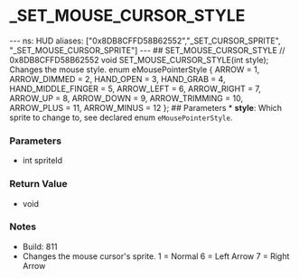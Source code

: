 # _SET_MOUSE_CURSOR_STYLE

--- ns: HUD aliases: ["0x8DB8CFFD58B62552","_SET_CURSOR_SPRITE", "_SET_MOUSE_CURSOR_SPRITE"] --- ## SET_MOUSE_CURSOR_STYLE  // 0x8DB8CFFD58B62552 void SET_MOUSE_CURSOR_STYLE(int style);  Changes the mouse style.  enum eMousePointerStyle { ARROW = 1, ARROW_DIMMED = 2, HAND_OPEN = 3, HAND_GRAB = 4, HAND_MIDDLE_FINGER = 5, ARROW_LEFT = 6, ARROW_RIGHT = 7, ARROW_UP = 8, ARROW_DOWN = 9, ARROW_TRIMMING = 10, ARROW_PLUS = 11, ARROW_MINUS = 12 };  ## Parameters * **style**: Which sprite to change to, see declared enum `eMousePointerStyle`.

### Parameters
* int spriteId

### Return Value
* void

### Notes
* Build: 811
* Changes the mouse cursor's sprite. 
1 = Normal
6 = Left Arrow
7 = Right Arrow

